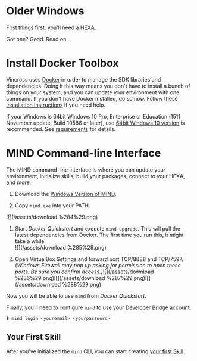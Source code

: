 # Older Windows

First things first: you'll need a [HEXA](https://www.vincross.com/hexa).

Got one? Good. Read on.

# Install Docker Toolbox

Vincross uses [Docker](https://www.docker.com/) in order to manage the SDK libraries and dependencies. Doing it this way means you don't have to install a bunch of things on your system, and you can update your environment with one command. If you don't have Docker installed, do so now. Follow these [installation instructions](https://docs.docker.com/toolbox/toolbox_install_windows/) if you need help.

If your Windows is 64bit Windows 10 Pro, Enterprise or Education (1511 November update, Build 10586 or later), use [64bit Windows 10 version](/Development/windowshyperv.md) is recommended. See [requirements](https://docs.docker.com/docker-for-windows/install/#what-to-know-before-you-install) for details.

# MIND Command-line Interface

The MIND command-line interface is where you can update your environment, initialize skills, build your packages, connect to your HEXA, and more.

1. Download the [Windows Version of MIND](https://cdn-static.vincross.com/downloads/mind/latest/windows-x86_64/mind.exe).

2. Copy `mind.exe` into your PATH.

![](/assets/download %284%29.png)

1. Start _Docker Quickstart_ and execute `mind upgrade`. This will pull the latest dependencies from Docker. The first time you run this, it might take a while.  
   ![](/assets/download %285%29.png)

2. Open VirtualBox Settings and forward port TCP/8888 and TCP/7597. _\(Windows Firewall may pop up asking for permission to open these ports. Be sure you confirm access.\)_![](/assets/download %286%29.png)![](/assets/download %287%29.png)![](/assets/download %288%29.png)

Now you will be able to use `mind` from _Docker Quickstart._

Finally, you'll need to configure `mind` to use your [Developer Bridge](https://developer.vincross.com/bridge) account.

```bash
$ mind login <youremail> <yourpassword>
```

## Your First Skill

After you've initialized the `mind` CLI, you can start creating [your first Skill](/Development/yourfirstskill.md).

